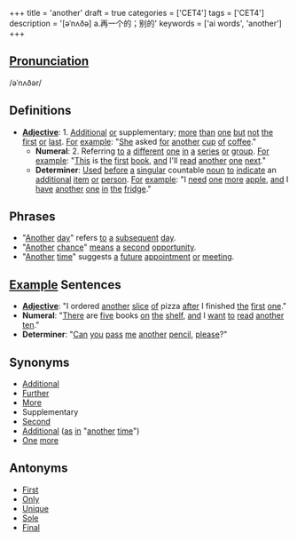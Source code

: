 +++
title = 'another'
draft = true
categories = ['CET4']
tags = ['CET4']
description = '[əˈnʌðə] a.再一个的；别的'
keywords = ['ai words', 'another']
+++

## [Pronunciation](/post/pronunciation/)
/əˈnʌðər/

## Definitions
- **[Adjective](/post/adjective/)**: 1. [Additional](/post/additional/) [or](/post/or/) supplementary; [more](/post/more/) [than](/post/than/) [one](/post/one/) [but](/post/but/) [not](/post/not/) [the](/post/the/) [first](/post/first/) [or](/post/or/) [last](/post/last/). [For](/post/for/) [example](/post/example/): "[She](/post/she/) asked [for](/post/for/) [another](/post/another/) [cup](/post/cup/) [of](/post/of/) [coffee](/post/coffee/)."
   - **Numeral**: 2. Referring [to](/post/to/) [a](/post/a/) [different](/post/different/) [one](/post/one/) [in](/post/in/) [a](/post/a/) [series](/post/series/) [or](/post/or/) [group](/post/group/). [For](/post/for/) [example](/post/example/): "[This](/post/this/) is [the](/post/the/) [first](/post/first/) [book](/post/book/), [and](/post/and/) I'll [read](/post/read/) [another](/post/another/) [one](/post/one/) [next](/post/next/)."
   - **Determiner**: [Used](/post/used/) [before](/post/before/) [a](/post/a/) [singular](/post/singular/) countable [noun](/post/noun/) [to](/post/to/) [indicate](/post/indicate/) an [additional](/post/additional/) [item](/post/item/) [or](/post/or/) [person](/post/person/). [For](/post/for/) [example](/post/example/): "I [need](/post/need/) [one](/post/one/) [more](/post/more/) [apple](/post/apple/), [and](/post/and/) I [have](/post/have/) [another](/post/another/) [one](/post/one/) [in](/post/in/) [the](/post/the/) [fridge](/post/fridge/)."

## Phrases
- "[Another](/post/another/) [day](/post/day/)" refers [to](/post/to/) [a](/post/a/) [subsequent](/post/subsequent/) [day](/post/day/).
- "[Another](/post/another/) [chance](/post/chance/)" [means](/post/means/) [a](/post/a/) [second](/post/second/) [opportunity](/post/opportunity/).
- "[Another](/post/another/) [time](/post/time/)" suggests [a](/post/a/) [future](/post/future/) [appointment](/post/appointment/) [or](/post/or/) [meeting](/post/meeting/).

## [Example](/post/example/) Sentences
- **[Adjective](/post/adjective/)**: "I ordered [another](/post/another/) [slice](/post/slice/) [of](/post/of/) pizza [after](/post/after/) I finished [the](/post/the/) [first](/post/first/) [one](/post/one/)."
- **Numeral**: "[There](/post/there/) are [five](/post/five/) books [on](/post/on/) [the](/post/the/) [shelf](/post/shelf/), [and](/post/and/) I [want](/post/want/) [to](/post/to/) [read](/post/read/) [another](/post/another/) [ten](/post/ten/)."
- **Determiner**: "[Can](/post/can/) [you](/post/you/) [pass](/post/pass/) [me](/post/me/) [another](/post/another/) [pencil](/post/pencil/), [please](/post/please/)?"

## Synonyms
- [Additional](/post/additional/)
- [Further](/post/further/)
- [More](/post/more/)
- Supplementary
- [Second](/post/second/)
- [Additional](/post/additional/) ([as](/post/as/) [in](/post/in/) "[another](/post/another/) [time](/post/time/)")
- [One](/post/one/) [more](/post/more/)

## Antonyms
- [First](/post/first/)
- [Only](/post/only/)
- [Unique](/post/unique/)
- [Sole](/post/sole/)
- [Final](/post/final/)
